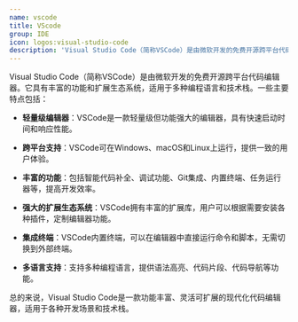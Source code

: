 ```yaml
---
name: vscode
title: VScode
group: IDE
icon: logos:visual-studio-code
description: 'Visual Studio Code（简称VSCode）是由微软开发的免费开源跨平台代码编辑器。它具有丰富的功能和扩展生态系统，适用于多种编程语言和技术栈。'
---
```



Visual Studio Code（简称VSCode）是由微软开发的免费开源跨平台代码编辑器。它具有丰富的功能和扩展生态系统，适用于多种编程语言和技术栈。一些主要特点包括：

- **轻量级编辑器**：VSCode是一款轻量级但功能强大的编辑器，具有快速启动时间和响应性能。
  
- **跨平台支持**：VSCode可在Windows、macOS和Linux上运行，提供一致的用户体验。

- **丰富的功能**：包括智能代码补全、调试功能、Git集成、内置终端、任务运行器等，提高开发效率。

- **强大的扩展生态系统**：VSCode拥有丰富的扩展库，用户可以根据需要安装各种插件，定制编辑器功能。

- **集成终端**：VSCode内置终端，可以在编辑器中直接运行命令和脚本，无需切换到外部终端。

- **多语言支持**：支持多种编程语言，提供语法高亮、代码片段、代码导航等功能。

总的来说，Visual Studio Code是一款功能丰富、灵活可扩展的现代化代码编辑器，适用于各种开发场景和技术栈。